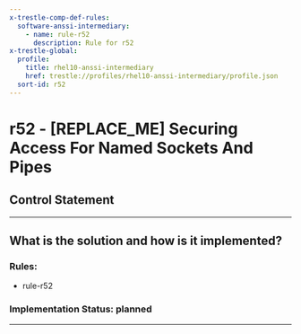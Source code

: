 ```yaml
---
x-trestle-comp-def-rules:
  software-anssi-intermediary:
    - name: rule-r52
      description: Rule for r52
x-trestle-global:
  profile:
    title: rhel10-anssi-intermediary
    href: trestle://profiles/rhel10-anssi-intermediary/profile.json
  sort-id: r52
---
```


# r52 - \[REPLACE_ME\] Securing Access For Named Sockets And Pipes

## Control Statement

______________________________________________________________________

## What is the solution and how is it implemented?

<!-- For implementation status enter one of: implemented, partial, planned, alternative, not-applicable -->

<!-- Note that the list of rules under ### Rules: is read-only and changes will not be captured after assembly to JSON -->

<!-- Add control implementation description here for control: r52 -->

### Rules:

  - rule-r52

### Implementation Status: planned

______________________________________________________________________
